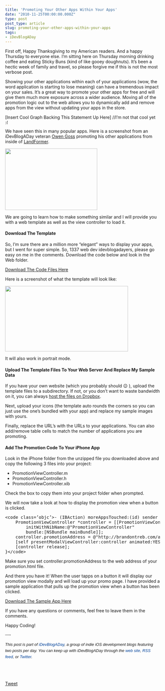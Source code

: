 ```yaml
---
title: 'Promoting Your Other Apps Within Your Apps'
date: "2010-11-25T00:00:00.000Z"
type: post 
post_type: article
slug: promoting-your-other-apps-within-your-apps
tags: 
- iDevBlogADay
---
```

First off, Happy Thanksgiving to my American readers. And a happy Thursday to everyone else. I&#8217;m sitting here on Thursday morning drinking coffee and eating Sticky Buns (kind of like gooey doughnuts). It&#8217;s been a hectic week of family and travel, so please forgive me if this is not the most verbose post.

Showing your other applications within each of your applications (wow, the word application is starting to lose meaning) can have a tremendous impact on your sales. It&#8217;s a great way to promote your other apps for free and will give them much more exposure across a wider audience. Moving all of the promotion logic out to the web allows you to dynamically add and remove apps from the view without updating your apps in the store.

[Insert Cool Graph Backing This Statement Up Here] //I&#8217;m not that cool yet <img src="http://brandontreb.com/wp-includes/images/smilies/frownie.png" alt=":(" class="wp-smiley" style="height: 1em; max-height: 1em;" />

We have seen this in many popular apps. Here is a screenshot from an iDevBlogADay veteran [Owen Goss][1] promoting his other applications from inside of [LandFormer][2].

[<img class="alignnone size-medium wp-image-1080" title="promo" src="/uploads/2010/promo-500x333.png" alt="" width="300" height="200" />][3]

We are going to learn how to make something similar and I will provide you with a web template as well as the view controller to load it.

#### Download The Template

So, I&#8217;m sure there are a million more &#8220;elegant&#8221; ways to display your apps, but I went for super simple. So, 1337 web dev idevblogadayers, please go easy on me in the comments. Download the code below and look in the Web folder.

[Download The Code Files Here][4]

Here is a screenshot of what the template will look like:

[<img class="alignnone size-medium wp-image-1085" title="Screen shot 2010-11-25 at 11.51.07 AM" src="/uploads/2010/Screen-shot-2010-11-25-at-11.51.07-AM-500x266.png" alt="" width="400" height="213" />][5]

It will also work in portrait mode.

#### Upload The Template Files To Your Web Server And Replace My Sample Data

If you have your own website (which you probably should 😉 ), upload the template files to a subdirectory. If not, or you don&#8217;t want to waste bandwidth on it, you can always [host the files on Dropbox][6].

Next, upload your icons (the template auto rounds the corners so you can just use the one&#8217;s bundled with your app) and replace my sample images with yours.

Finally, replace the URL&#8217;s with the URLs to your applications. You can also add/remove table cells to match the number of applications you are promoting.

#### Add The Promotion Code To Your iPhone App

Look in the iPhone folder from the unzipped file you downloaded above and copy the following 3 files into your project:

  * PromotionViewController.m
  * PromotionViewController.h
  * PromotionViewController.xib

Check the box to copy them into your project folder when prompted.

We will now take a look at how to display the promotion view when a button is clicked.

<div>
  <pre>&lt;code class=’objc’>- (IBAction) moreAppsTouched:(id) sender {
    PromotionViewController *controller = [[PromotionViewController alloc]
        initWithNibName:@"PromotionViewController"
        bundle:[NSBundle mainBundle]];
    controller.promotionAddress = @"http://brandontreb.com/apps/idevblogaday/promotion.html";
    [self presentModalViewController:controller animated:YES];
    [controller release];
}&lt;/code></pre>
</div>

Make sure you set controller.promotionAddress to the web address of your promotion.html file.

And there you have it! When the user tapps on a button it will display our promotion view modally and will load up your promo page. I have provided a sample application that pulls up the promotion view when a button has been clicked.

[Download The Sample App Here][7]

If you have any questions or comments, feel free to leave them in the comments.

Happy Coding!

<p style="font-family: ‘Lucida Grande’;">
  &#8212;-
</p></p> 

<div style="font-family: ‘Lucida Grande’;">
  <span style="font-family: ‘Lucida Grande’;"><strong><span style="font-weight: normal;"><span style="font-family: arial, verdana, tahoma, sans-serif; font-size: 13px; line-height: 20px;"><em>﻿﻿This post is part of <a style="text-decoration: none; color: #004199; padding: 0px; margin: 0px;" href="http://idevblogaday.com/">iDevBlogADay</a>, a group of indie iOS development blogs featuring two posts per day. You can keep up with iDevBlogADay through the <a style="text-decoration: none; color: #004199; padding: 0px; margin: 0px;" href="http://idevblogaday.com/">web site</a>, <a style="text-decoration: none; color: #004199; padding: 0px; margin: 0px;" href="http://feeds.feedburner.com/idevblogaday">RSS feed</a>, or <a style="text-decoration: none; color: #004199; padding: 0px; margin: 0px;" href="http://twitter.com/#search?q=%23idevblogaday">Twitter</a>.</em></span></span></strong></span>
</div></p> 

<div style="font-family: ‘Lucida Grande’;">
  <span style="font-family: ‘Lucida Grande’;"><strong><span style="font-weight: normal;"><span style="font-family: arial, verdana, tahoma, sans-serif; font-size: 13px; line-height: 20px;"><em><br /> <br /> </em></span></span></strong></span>
</div></p> 

<div style="">
  <a href="http://twitter.com/share" class="twitter-share-button" data-count="horizontal" data-text="Promoting Your Other Apps Within Your Apps" data-url="http://brandontreb.com/promoting-your-other-apps-within-your-apps"  data-via="brandontreb" data-related="brandontreb:">Tweet</a>
</div>

 [1]: http://www.streamingcolour.com/blog/
 [2]: http://www.streamingcolour.com/games/landformer/
 [3]: http://brandontreb.com/wp-content/uploads/2010/11/promo.png
 [4]: http://brandontreb.com/wp-content/uploads/2010/11/promotion2.zip
 [5]: http://brandontreb.com/wp-content/uploads/2010/11/Screen-shot-2010-11-25-at-11.51.07-AM.png
 [6]: http://wiki.dropbox.com/TipsAndTricks/HostWebsites
 [7]: http://brandontreb.com/wp-content/uploads/2010/11/PromotionTest1.zip
